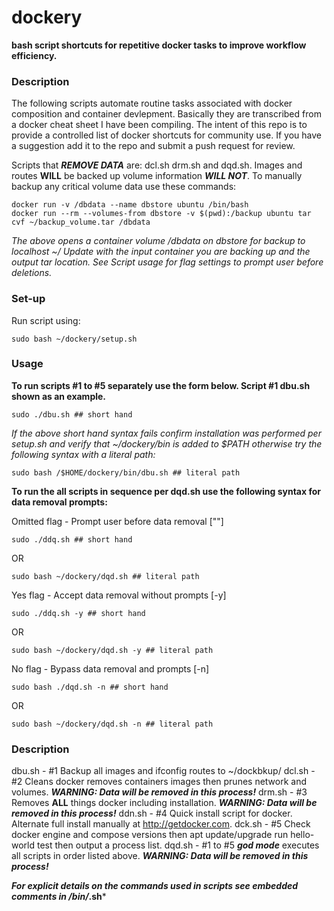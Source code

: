 # dockery

**bash script shortcuts for repetitive docker tasks to improve workflow efficiency.**

### Description
The following scripts automate routine tasks associated with docker composition and container devlepment. Basically they are transcribed from a docker cheat sheet I have been compiling. The intent of this repo is to provide a controlled list of docker shortcuts for community use. If you have a suggestion add it to the repo and submit a push request for review.

Scripts that _**REMOVE DATA**_ are: dcl.sh drm.sh and dqd.sh. Images and routes **WILL** be backed up volume information _**WILL NOT**_.  To manually backup any critical volume data use these commands:
 
	docker run -v /dbdata --name dbstore ubuntu /bin/bash
	docker run --rm --volumes-from dbstore -v $(pwd):/backup ubuntu tar cvf ~/backup_volume.tar /dbdata
    
_The above opens a container volume /dbdata on dbstore for backup to localhost ~/ Update with the input container you are backing up and the output tar location._
_See Script usage for flag settings to prompt user before deletions._

### Set-up
Run script using:

	sudo bash ~/dockery/setup.sh 

### Usage
**To run scripts #1 to #5 separately use the form below. Script #1 dbu.sh shown as an example.**

	sudo ./dbu.sh ## short hand
	
_If the above short hand syntax fails confirm installation was performed per setup.sh and verify that ~/dockery/bin is added to $PATH otherwise try the following syntax with a literal path:_
	
	sudo bash /$HOME/dockery/bin/dbu.sh ## literal path
	
**To run the all scripts in sequence per dqd.sh use the following syntax for data removal prompts:**

Omitted flag - Prompt user before data removal [""]
	
	sudo ./ddq.sh ## short hand
	
OR
	
	sudo bash ~/dockery/dqd.sh ## literal path
	
Yes flag - Accept data removal without prompts [-y]
	
	sudo ./ddq.sh -y ## short hand
	
OR
	
	sudo bash ~/dockery/dqd.sh -y ## literal path
	
No flag - Bypass data removal and prompts [-n]
	
	sudo bash ./dqd.sh -n ## short hand
	
OR

	sudo bash ~/dockery/dqd.sh -n ## literal path
	
### Description
dbu.sh - #1 Backup all images and ifconfig routes to ~/dockbkup/
dcl.sh - #2 Cleans docker removes containers images then prunes network and volumes.
	**_WARNING: Data will be removed in this process!_**
drm.sh - #3 Removes **ALL** things docker including installation. **_WARNING: Data will be removed in this process!_**
ddn.sh - #4 Quick install script for docker. Alternate full install manually at http://getdocker.com.
dck.sh - #5 Check docker engine and compose versions then apt update/upgrade run hello-world test then output a process list.
dqd.sh - #1 to #5 _**god mode**_ executes all scripts in order listed above. **_WARNING: Data will be removed in this process!_**


***For explicit details on the commands used in scripts see embedded comments in /bin/*.sh***
